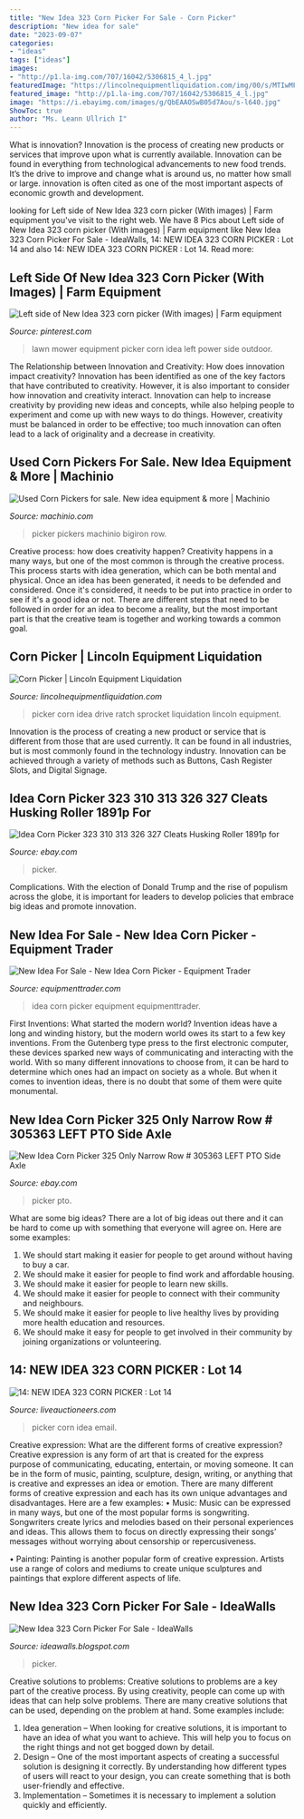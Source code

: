 ```yaml
---
title: "New Idea 323 Corn Picker For Sale - Corn Picker"
description: "New idea for sale"
date: "2023-09-07"
categories:
- "ideas"
tags: ["ideas"]
images:
- "http://p1.la-img.com/707/16042/5306815_4_l.jpg"
featuredImage: "https://lincolnequipmentliquidation.com/img/00/s/MTIwMFgxNjAw/z/36wAAOSw9N5bH~nl/$_1.JPG"
featured_image: "http://p1.la-img.com/707/16042/5306815_4_l.jpg"
image: "https://i.ebayimg.com/images/g/QbEAAOSwB05d7Aou/s-l640.jpg"
ShowToc: true
author: "Ms. Leann Ullrich I"
---
```



What is innovation?
Innovation is the process of creating new products or services that improve upon what is currently available. Innovation can be found in everything from technological advancements to new food trends. It’s the drive to improve and change what is around us, no matter how small or large. innovation is often cited as one of the most important aspects of economic growth and development.

	

		
looking for Left side of New Idea 323 corn picker (With images) | Farm equipment you've visit to the right web. We have 8 Pics about Left side of New Idea 323 corn picker (With images) | Farm equipment like New Idea 323 Corn Picker For Sale - IdeaWalls, 14: NEW IDEA 323 CORN PICKER : Lot 14 and also 14: NEW IDEA 323 CORN PICKER : Lot 14. Read more:
		
    
## Left Side Of New Idea 323 Corn Picker (With Images) | Farm Equipment

<img loading=lazy src="https://i.pinimg.com/originals/4b/5b/78/4b5b789181765d8cdf9699bc5779354d.jpg" onerror="this.onerror=null;this.src='https://tse1.mm.bing.net/th?id=OIP.pg4NJ-KPdmcHkmn6LsdlvgHaFj&amp;pid=15.1';" alt="Left side of New Idea 323 corn picker (With images) | Farm equipment">

_Source: pinterest.com_

>lawn mower equipment picker corn idea left power side outdoor. 

	

The Relationship between Innovation and Creativity: How does innovation impact creativity?
Innovation has been identified as one of the key factors that have contributed to creativity. However, it is also important to consider how innovation and creativity interact. Innovation can help to increase creativity by providing new ideas and concepts, while also helping people to experiment and come up with new ways to do things. However, creativity must be balanced in order to be effective; too much innovation can often lead to a lack of originality and a decrease in creativity.

    
## Used Corn Pickers For Sale. New Idea Equipment &amp; More | Machinio

<img loading=lazy src="https://i.machinio.com/thumb/f7mgi/589218626.jpg" onerror="this.onerror=null;this.src='https://tse3.mm.bing.net/th?id=OIP.U1Bzw5JelUH2eE9ydq_LhAAAAA&amp;pid=15.1';" alt="Used Corn Pickers for sale. New idea equipment &amp; more | Machinio">

_Source: machinio.com_

>picker pickers machinio bigiron row. 

	

Creative process: how does creativity happen?
Creativity happens in a many ways, but one of the most common is through the creative process. This process starts with idea generation, which can be both mental and physical. Once an idea has been generated, it needs to be defended and considered. Once it's considered, it needs to be put into practice in order to see if it's a good idea or not. There are different steps that need to be followed in order for an idea to become a reality, but the most important part is that the creative team is together and working towards a common goal.

    
## Corn Picker | Lincoln Equipment Liquidation

<img loading=lazy src="https://lincolnequipmentliquidation.com/img/00/s/MTIwMFgxNjAw/z/36wAAOSw9N5bH~nl/$_1.JPG" onerror="this.onerror=null;this.src='https://tse1.mm.bing.net/th?id=OIP.CDvdP-6tX2NoKNgRxXxbugAAAA&amp;pid=15.1';" alt="Corn Picker | Lincoln Equipment Liquidation">

_Source: lincolnequipmentliquidation.com_

>picker corn idea drive ratch sprocket liquidation lincoln equipment. 

	

Innovation is the process of creating a new product or service that is different from those that are used currently. It can be found in all industries, but is most commonly found in the technology industry. Innovation can be achieved through a variety of methods such as Buttons, Cash Register Slots, and Digital Signage.

    
## Idea Corn Picker 323 310 313 326 327 Cleats Husking Roller 1891p For

<img loading=lazy src="https://i.ebayimg.com/images/g/BjgAAOSwd4tT8A3C/s-l640.jpg" onerror="this.onerror=null;this.src='https://tse4.mm.bing.net/th?id=OIP.vT60qGBgwaby7DKnwp0XtQHaFj&amp;pid=15.1';" alt="Idea Corn Picker 323 310 313 326 327 Cleats Husking Roller 1891p for">

_Source: ebay.com_

>picker. 

	

Complications. With the election of Donald Trump and the rise of populism across the globe, it is important for leaders to develop policies that embrace big ideas and promote innovation.

    
## New Idea For Sale - New Idea Corn Picker - Equipment Trader

<img loading=lazy src="https://cdn1.equipmenttrader.com/v1/media/560bf35db03a227d5acb242e.jpg?width=512&amp;height=384&amp;quality=60" onerror="this.onerror=null;this.src='https://tse3.mm.bing.net/th?id=OIP.dDwKtkvcAwqZcRavEcDo-gHaFj&amp;pid=15.1';" alt="New Idea For Sale - New Idea Corn Picker - Equipment Trader">

_Source: equipmenttrader.com_

>idea corn picker equipment equipmenttrader. 

	

First Inventions: What started the modern world?
Invention ideas have a long and winding history, but the modern world owes its start to a few key inventions. From the Gutenberg type press to the first electronic computer, these devices sparked new ways of communicating and interacting with the world. With so many different innovations to choose from, it can be hard to determine which ones had an impact on society as a whole. But when it comes to invention ideas, there is no doubt that some of them were quite monumental.

    
## New Idea Corn Picker 325 Only Narrow Row # 305363 LEFT PTO Side Axle

<img loading=lazy src="https://i.ebayimg.com/images/g/QbEAAOSwB05d7Aou/s-l640.jpg" onerror="this.onerror=null;this.src='https://tse1.mm.bing.net/th?id=OIP.aJvmz4uyFGK9a1-kQaTm8gHaEK&amp;pid=15.1';" alt="New Idea Corn Picker 325 Only Narrow Row # 305363 LEFT PTO Side Axle">

_Source: ebay.com_

>picker pto. 

	

What are some big ideas?
There are a lot of big ideas out there and it can be hard to come up with something that everyone will agree on. Here are some examples:
1. We should start making it easier for people to get around without having to buy a car.
2. We should make it easier for people to find work and affordable housing.
3. We should make it easier for people to learn new skills.
4. We should make it easier for people to connect with their community and neighbours.
5. We should make it easier for people to live healthy lives by providing more health education and resources.
6. We should make it easy for people to get involved in their community by joining organizations or volunteering.

    
## 14: NEW IDEA 323 CORN PICKER : Lot 14

<img loading=lazy src="http://p1.la-img.com/707/16042/5306815_4_l.jpg" onerror="this.onerror=null;this.src='https://tse2.mm.bing.net/th?id=OIP.-J9cfCTaXp5Qmj9VEgWaCQHaFj&amp;pid=15.1';" alt="14: NEW IDEA 323 CORN PICKER : Lot 14">

_Source: liveauctioneers.com_

>picker corn idea email. 

	

Creative expression: What are the different forms of creative expression?
Creative expression is any form of art that is created for the express purpose of communicating, educating, entertain, or moving someone. It can be in the form of music, painting, sculpture, design, writing, or anything that is creative and expresses an idea or emotion. There are many different forms of creative expression and each has its own unique advantages and disadvantages. Here are a few examples: 
• Music: Music can be expressed in many ways, but one of the most popular forms is songwriting. Songwriters create lyrics and melodies based on their personal experiences and ideas. This allows them to focus on directly expressing their songs’ messages without worrying about censorship or repercusiveness. 

• Painting: Painting is another popular form of creative expression. Artists use a range of colors and mediums to create unique sculptures and paintings that explore different aspects of life.

    
## New Idea 323 Corn Picker For Sale - IdeaWalls

<img loading=lazy src="https://storage.bhs.cloud.ovh.net/v1/AUTH_e7d15450bedd40b9b599e075527df3cb/centralmich/fNew_Idea_323_Corn_Picker__1900_East_Jord_5990076782f4b.jpg" onerror="this.onerror=null;this.src='https://tse2.mm.bing.net/th?id=OIP.472O3zCl0VBvcOTvgoayMAHaGQ&amp;pid=15.1';" alt="New Idea 323 Corn Picker For Sale - IdeaWalls">

_Source: ideawalls.blogspot.com_

>picker. 

	

Creative solutions to problems:
Creative solutions to problems are a key part of the creative process. By using creativity, people can come up with ideas that can help solve problems. There are many creative solutions that can be used, depending on the problem at hand. Some examples include:
1. Idea generation – When looking for creative solutions, it is important to have an idea of what you want to achieve. This will help you to focus on the right things and not get bogged down by detail.
2. Design – One of the most important aspects of creating a successful solution is designing it correctly. By understanding how different types of users will react to your design, you can create something that is both user-friendly and effective.
3. Implementation – Sometimes it is necessary to implement a solution quickly and efficiently.

